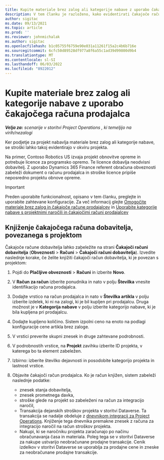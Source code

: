 ```yaml
---
title: Kupite materiale brez zalog ali kategorije nabave z uporabo čakajočega računa prodajalca
description: V tem članku je razloženo, kako evidentirati čakajoče račune prodajalca.
author: sigitac
ms.date: 09/13/2021
ms.topic: article
ms.prod: ''
ms.reviewer: johnmichalak
ms.author: sigitac
ms.openlocfilehash: b1c05755f6759e90e031a11261f15a2c4b6b716e
ms.sourcegitcommit: 6cfc50d89528df977a8f6a55c1ad39d99800d9b4
ms.translationtype: MT
ms.contentlocale: sl-SI
ms.lasthandoff: 06/03/2022
ms.locfileid: "8922012"
---
```

# <a name="purchase-non-stocked-materials-or-procurement-categories-using-a-pending-vendor-invoice"></a>Kupite materiale brez zalog ali kategorije nabave z uporabo čakajočega računa prodajalca

_**Velja za:** scenarije v storitvi Project Operations , ki temeljijo na virih/nezalogi_

Ker podjetje za projekt nabavlja materiale brez zalog ali kategorije nabave, se stroški lahko takoj evidentirajo v okviru projekta. 

Na primer, Contoso Robotics US izvaja projekt obnovitve opreme in potrebuje licence za programsko opremo. Te licence dobavlja neodvisni dobavitelj.  Z uporabo Dynamics 365 Finance referent obračuna obveznosti zabeleži dokument o računu prodajalca in stroške licence pripiše neposredno projektu obnove opreme. 

> [!IMPORTANT]
> Preden uporabite funkcionalnost, opisano v tem članku, preglejte in uporabite zahtevane konfiguracije. Za več informacij glejte [Omogočite materiale brez zalog in čakajoče račune prodajalcev](configure-materials-nonstocked.md) in [Uporabite kategorije nabave s projektnimi naročili in čakajočimi računi prodajalcev](configure-procurement-categories.md)

## <a name="post-a-project-related-pending-vendor-invoice"></a>Knjiženje čakajočega računa dobavitelja, povezanega s projektom 

Čakajoče račune dobavitelja lahko zabeležite na strani **Čakajoči računi dobavitelja** (**Obveznosti** > **Računi** > **Čakajoči računi dobavitelja**). Izvedite naslednje korake, če želite knjižiti čakajoči račun dobavitelja, ki je povezan s projektom:

1. Pojdi do **Plačljive obveznosti** > **Računi** in izberite **Novo**. 
1. V **Račun za račun** izberite ponudnika in nato v polju **Številka** vnesite identifikacijo računa prodajalca.
1. Dodajte vrstico na račun prodajalca in nato v **Številka artikla** v polju izberite izdelek, ki ni na zalogi, ki je bil kupljen pri prodajalcu. Druga možnost je v **Kategorija nabave** v polju izberite kategorijo nabave, ki je bila kupljena pri prodajalcu.   
1. Dodajte kupljeno količino. Sistem izpolni ceno na enoto na podlagi konfiguracije cene artikla brez zaloge. 
1. V vrstici preverite skupni znesek in druge zahtevane podrobnosti.
1. V podrobnostih vrstice, na **Projekt** zavihku izberite ID projekta, v katerega bo ta element zabeležen.
1. Izbirno: izberite številko dejavnosti in posodobite kategorijo projekta in lastnost vrstice.
1. Objavite čakajoči račun prodajalca. Ko je račun knjižen, sistem zabeleži naslednje podatke:
    
    - znesek stanja dobavitelja,
    - znesek prometnega davka,
    - stroške glede na projekt so zabeleženi na račun za integracijo naročil,
    - Transakcija dejanskih stroškov projekta v storitvi Dataverse.  Ta transakcija se nadalje obdeluje z [dnevnikom integracij za Project Operations](../project-accounting/project-operations-integration-journal.md). Knjiženje tega dnevnika premakne znesek z računa za integracijo naročil na račun stroškov projekta. 
    - Nakupi, ki se naročniku projekta zaračunajo po načinu obračunavanja časa in materiala. Poleg tega se v storitvi Dataverse za nakupe ustvarijo neobračunane prodajne transakcije. Cenik izdelkov v storitvi Dataverse se uporablja za prodajne cene in zneske za neobračunane prodajne transakcije.
